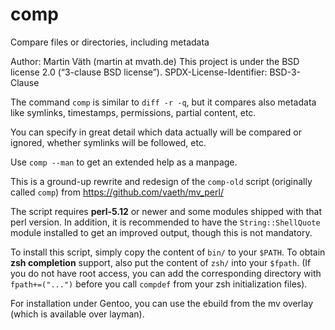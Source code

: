 # comp

Compare files or directories, including metadata

Author: Martin Väth (martin at mvath.de)
This project is under the BSD license 2.0 (“3-clause BSD license”).
SPDX-License-Identifier: BSD-3-Clause

The command `comp` is similar to `diff -r -q`, but it compares also metadata
like symlinks, timestamps, permissions, partial content, etc.

You can specify in great detail which data actually will be compared
or ignored, whether symlinks will be followed, etc.

Use `comp --man` to get an extended help as a manpage.

This is a ground-up rewrite and redesign of the `comp-old` script
(originally called `comp`) from https://github.com/vaeth/mv_perl/

The script requires __perl-5.12__ or newer and some modules shipped with that
perl version. In addition, it is recommended to have the `String::ShellQuote`
module installed to get an improved output, though this is not mandatory.

To install this script, simply copy the content of `bin/` to your `$PATH`.
To obtain __zsh completion__ support, also put the content of `zsh/` into
your `$fpath`.
(If you do not have root access, you can add the corresponding directory with
`fpath+=("...")` before you call `compdef` from your zsh initialization files).

For installation under Gentoo, you can use the ebuild from the mv overlay
(which is available over layman).

